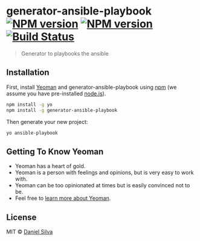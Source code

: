 # generator-ansible-playbook [![NPM version](https://img.shields.io/badge/nem-8-green.svg)]() [![NPM version](https://img.shields.io/badge/nem-7-green.svg)]() [![Build Status](https://travis-ci.org/Silva01/generator-ansible-playbook.svg?branch=master)](https://travis-ci.org/Silva01/generator-ansible-playbook)
> Generator to playbooks the ansible

## Installation

First, install [Yeoman](http://yeoman.io) and generator-ansible-playbook using [npm](https://www.npmjs.com/) (we assume you have pre-installed [node.js](https://nodejs.org/)).

```bash
npm install -g yo
npm install -g generator-ansible-playbook
```

Then generate your new project:

```bash
yo ansible-playbook
```

## Getting To Know Yeoman

 * Yeoman has a heart of gold.
 * Yeoman is a person with feelings and opinions, but is very easy to work with.
 * Yeoman can be too opinionated at times but is easily convinced not to be.
 * Feel free to [learn more about Yeoman](http://yeoman.io/).

## License

MIT © [Daniel Silva](www.danielsilva.net.br)


[npm-image]: https://badge.fury.io/js/generator-ansible-playbook.svg
[npm-url]: https://npmjs.org/package/generator-ansible-playbook
[travis-image]: https://travis-ci.org/Silva01/generator-ansible-playbook.svg?branch=master
[travis-url]: https://travis-ci.org/Silva01/generator-ansible-playbook
[daviddm-image]: https://david-dm.org/Silva01/generator-ansible-playbook.svg?theme=shields.io
[daviddm-url]: https://david-dm.org/Silva01/generator-ansible-playbook

